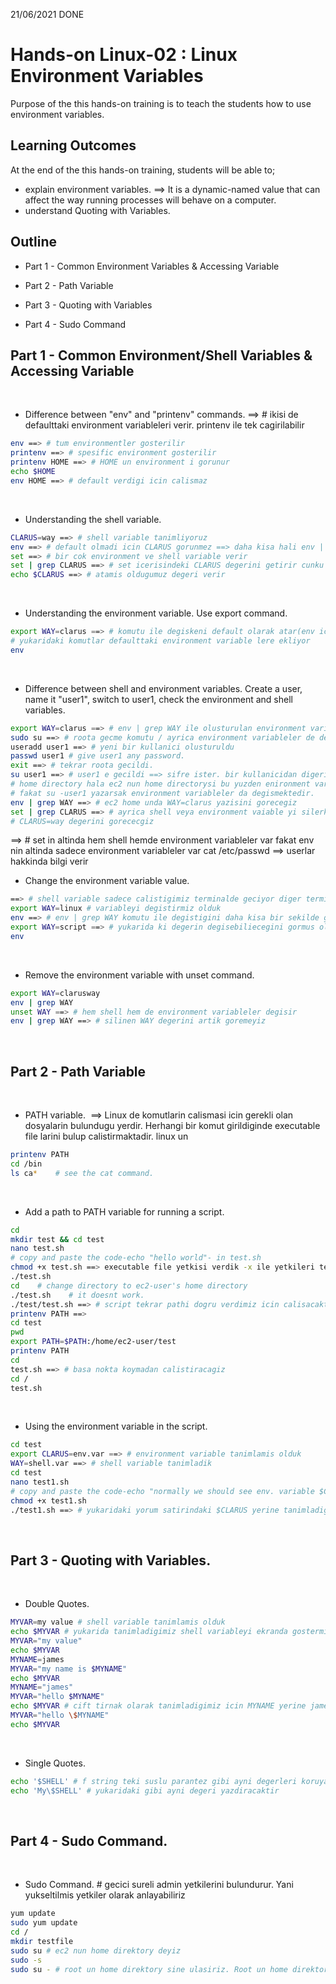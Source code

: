 21/06/2021 DONE
# Hands-on Linux-02 : Linux Environment Variables

Purpose of the this hands-on training is to teach the students how to use environment variables.

## Learning Outcomes

At the end of the this hands-on training, students will be able to;

- explain environment variables.
==> It is a dynamic-named value that can affect the way running processes will behave on a computer.
- understand Quoting with Variables.

## Outline

- Part 1 - Common Environment Variables & Accessing Variable

- Part 2 - Path Variable

- Part 3 - Quoting with Variables

- Part 4 - Sudo Command

## Part 1 - Common Environment/Shell Variables & Accessing Variable
​
- Difference between "env" and "printenv" commands.
​==> # ikisi de defaulttaki environment variableleri verir. printenv ile tek cagirilabilir
```bash
env ==> # tum environmentler gosterilir
printenv ==> # spesific environment gosterilir
printenv HOME ==> # HOME un environment i gorunur
echo $HOME
env HOME ==> # default verdigi icin calismaz
```
​
- Understanding the shell variable.
​
```bash
CLARUS=way ==> # shell variable tanimliyoruz
env ==> # default olmadi icin CLARUS gorunmez ==> daha kisa hali env | grep CLARUS tek tek bakmayi engeller
set ==> # bir cok environment ve shell variable verir
set | grep CLARUS ==> # set icerisindeki CLARUS degerini getirir cunku tum variableleri verir
echo $CLARUS ==> # atamis oldugumuz degeri verir 
```
​
- Understanding the environment variable. Use export command.
​
```bash
export WAY=clarus ==> # komutu ile degiskeni default olarak atar(env icerisine)==> bu komut env ye yazdiracak sekilde guclu bir komuttur
# yukaridaki komutlar defaulttaki environment variable lere ekliyor
env
```
​
- Difference between shell and environment variables. Create a user, name it "user1", switch to user1, check the environment and shell variables.
​
```bash
export WAY=clarus ==> # env | grep WAY ile olusturulan environment variable yi goruruz
sudo su ==> # roota gecme komutu / ayrica environment variableler de degisir cunku rooton environment variableleri farklidir. burada env | grep CLARUS komutu gorunmez cunku tanimlanan CLARUS degiskeni sadece ec2 icin gecerliydi. [root@ip-172-32-62-58 ec2_user]# ==> ec2 yazmasinin sebebi home directory rooton degil ec2 nun home directorisi
useradd user1 ==> # yeni bir kullanici olusturuldu 
passwd user1 # give user1 any password.
exit ==> # tekrar roota gecildi.
su user1 ==> # user1 e gecildi ==> sifre ister. bir kullanicidan digerine gecerken password sorar fakat bu gecis roottan olursa password sormaz
# home directory hala ec2 nun home directorysi bu yuzden enironment variableler degismez.
# fakat su -user1 yazarsak environment variableler da degismektedir.
env | grep WAY ==> # ec2 home unda WAY=clarus yazisini gorecegiz
set | grep CLARUS ==> # ayrica shell veya environment vaiable yi silerken unset komutunu kullaniyoruz (unset WAY)
# CLARUS=way degerini gorececgiz
```
==> # set in altinda hem shell hemde environment variableler var fakat env nin altinda sadece environment variableler var
​cat /etc/passwd ==> userlar hakkinda bilgi verir
- Change the environment variable value.
​
```bash
==> # shell variable sadece calistigimiz terminalde geciyor diger terminalde gorunmez
export WAY=linux # variableyi degistirmiz olduk
env ==> # env | grep WAY komutu ile degistigini daha kisa bir sekilde gorebiliriz
export WAY=script ==> # yukarida ki degerin degisebiliecegini gormus oluyoruz
env
```
​
- Remove the environment variable with unset command.
​
```bash
export WAY=clarusway
env | grep WAY
unset WAY ==> # hem shell hem de environment variableler degisir
env | grep WAY ==> # silinen WAY degerini artik goremeyiz 
```
​
## Part 2 - Path Variable
​
- PATH variable.
​ ==> Linux de komutlarin calismasi icin gerekli olan dosyalarin bulundugu yerdir. Herhangi bir komut girildiginde executable file larini bulup calistirmaktadir. linux un

```bash
printenv PATH 
cd /bin
ls ca*    # see the cat command.
```
​
- Add a path to PATH variable for running a script.
​
```bash
cd
mkdir test && cd test
nano test.sh
# copy and paste the code-echo "hello world"- in test.sh
chmod +x test.sh ==> executable file yetkisi verdik -x ile yetkileri tekrar  geri alabiliriz
./test.sh
cd    # change directory to ec2-user's home directory
./test.sh    # it doesnt work. 
./test/test.sh ==> # script tekrar pathi dogru verdimiz icin calisacaktir
printenv PATH ==> 
cd test
pwd
export PATH=$PATH:/home/ec2-user/test
printenv PATH
cd
test.sh ==> # basa nokta koymadan calistiracagiz
cd /
test.sh
```
​
- Using the environment variable in the script.
​
```bash
cd test
export CLARUS=env.var ==> # environment variable tanimlamis olduk
WAY=shell.var ==> # shell variable tanimladik
cd test
nano test1.sh
# copy and paste the code-echo "normally we should see env. variable $CLARUS but probably we can't see the shell variable $WAY "
chmod +x test1.sh
./test1.sh ==> # yukaridaki yorum satirindaki $CLARUS yerine tanimladigimiz env.var i gorecegiz ama $WAY e tanimladigimiz degeri goremeyecegiz/ YANI baska komutun icerisinde environment gorunurken shell variable gorunmez
```
​
## Part 3 - Quoting with Variables.
​
- Double Quotes.
​
```bash
MYVAR=my value # shell variable tanimlamis olduk
echo $MYVAR # yukarida tanimladigimiz shell variableyi ekranda gostermis olduk
MYVAR="my value"
echo $MYVAR
MYNAME=james
MYVAR="my name is $MYNAME"
echo $MYVAR
MYNAME="james"
MYVAR="hello $MYNAME"
echo $MYVAR # cift tirnak olarak tanimladigimiz icin MYNAME yerine james gelecek
MYVAR="hello \$MYNAME"
echo $MYVAR
```
​
- Single Quotes.
​
```bash
echo '$SHELL' # f string teki suslu parantez gibi ayni degerleri koruyacak. Fakat cift tirnak olarak yazdiracak olursak bize env deki pathini verecektir
echo 'My\$SHELL' # yukaridaki gibi ayni degeri yazdiracaktir
```
​
## Part 4 - Sudo Command.
​
- Sudo Command. # gecici sureli admin yetkilerini bulundurur. Yani yukseltilmis yetkiler olarak anlayabiliriz
​
```bash
yum update
sudo yum update
cd /
mkdir testfile
sudo su # ec2 nun home direktory deyiz
sudo -s
sudo su - # root un home direktory sine ulasiriz. Root un home direktory si home altinda degil root un altindadir
```